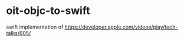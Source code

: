 # oit-objc-to-swift

swift implementation of https://developer.apple.com/videos/play/tech-talks/605/
